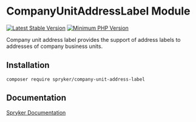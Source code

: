 # CompanyUnitAddressLabel Module
[![Latest Stable Version](https://poser.pugx.org/spryker/company-unit-address-label/v/stable.svg)](https://packagist.org/packages/spryker/company-unit-address-label)
[![Minimum PHP Version](https://img.shields.io/badge/php-%3E%3D%207.3-8892BF.svg)](https://php.net/)

Company unit address label provides the support of address labels to addresses of company business units.

## Installation

```
composer require spryker/company-unit-address-label
```

## Documentation

[Spryker Documentation](https://academy.spryker.com/developing_with_spryker/module_guide/modules.html)

